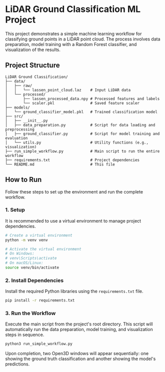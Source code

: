 # LiDAR Ground Classification ML Project

This project demonstrates a simple machine learning workflow for classifying ground points in a LiDAR point cloud. The process involves data preparation, model training with a Random Forest classifier, and visualization of the results.

## Project Structure

```
LiDAR Ground Classification/
├── data/
│   ├── raw/
│   │   └── lassen_point_cloud.laz    # Input LiDAR data
│   └── processed/
│       ├── lassen_processed_data.npy # Processed features and labels
│       └── scaler.pkl                # Saved feature scaler
├── models/
│   └── ground_classifier_model.pkl   # Trained classification model
├── src/
│   ├── __init__.py
│   ├── data_preparation.py           # Script for data loading and preprocessing
│   ├── ground_classifier.py          # Script for model training and evaluation
│   └── utils.py                      # Utility functions (e.g., visualization)
├── run_simple_workflow.py            # Main script to run the entire workflow
├── requirements.txt                  # Project dependencies
└── README.md                         # This file
```

## How to Run

Follow these steps to set up the environment and run the complete workflow.

### 1. Setup

It is recommended to use a virtual environment to manage project dependencies.

```bash
# Create a virtual environment
python -m venv venv

# Activate the virtual environment
# On Windows:
# venv\Scripts\activate
# On macOS/Linux:
source venv/bin/activate
```

### 2. Install Dependencies

Install the required Python libraries using the `requirements.txt` file.

```bash
pip install -r requirements.txt
```

### 3. Run the Workflow

Execute the main script from the project's root directory. This script will automatically run the data preparation, model training, and visualization steps in sequence.

```bash
python3 run_simple_workflow.py
```

Upon completion, two Open3D windows will appear sequentially: one showing the ground truth classification and another showing the model's predictions.
